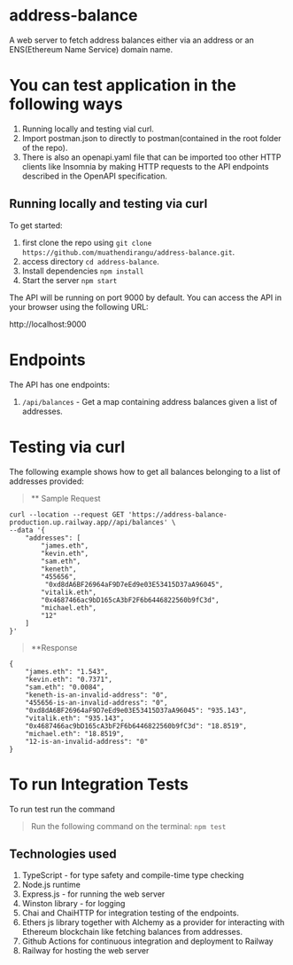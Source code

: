# address-balance
A web server to fetch address balances either via an address or an ENS(Ethereum Name Service) domain name.

# You can test application in the following ways
   1. Running locally and testing vial curl.
   2. Import postman.json to directly to postman(contained in the root folder of the repo).
   3. There is also an openapi.yaml file that can be imported too other HTTP clients like Insomnia by making HTTP requests to the API endpoints described in the OpenAPI specification.



## Running locally and testing via curl

To get started:

1. first clone the repo using `git clone https://github.com/muathendirangu/address-balance.git`.
2. access directory `cd address-balance`.
3. Install dependencies `npm install`
4. Start the server `npm start`

The API will be running on port 9000 by default. You can access the API in your browser using the following URL:

http://localhost:9000

# Endpoints

The API has one endpoints:

1. `/api/balances` - Get a map containing address balances given a list of addresses.


# Testing via curl

The following example shows how to get all balances belonging to a list of addresses provided:

> ** Sample Request

```
curl --location --request GET 'https://address-balance-production.up.railway.app//api/balances' \
--data '{
    "addresses": [
        "james.eth",
        "kevin.eth",
        "sam.eth",
        "keneth",
        "455656",
         "0xd8dA6BF26964aF9D7eEd9e03E53415D37aA96045",
        "vitalik.eth",
        "0x4687466ac9bD165cA3bF2F6b6446822560b9fC3d",
        "michael.eth",
        "12"
    ]
}'

```
> **Response

```
{
    "james.eth": "1.543",
    "kevin.eth": "0.7371",
    "sam.eth": "0.0084",
    "keneth-is-an-invalid-address": "0",
    "455656-is-an-invalid-address": "0",
    "0xd8dA6BF26964aF9D7eEd9e03E53415D37aA96045": "935.143",
    "vitalik.eth": "935.143",
    "0x4687466ac9bD165cA3bF2F6b6446822560b9fC3d": "18.8519",
    "michael.eth": "18.8519",
    "12-is-an-invalid-address": "0"
}
```

# To run Integration Tests
To run test run the command
> Run the following command on the terminal: `npm test`

## Technologies used
 1. TypeScript - for type safety and compile-time type checking
 1. Node.js runtime
 2. Express.js - for running the web server
 3. Winston library - for logging
 4. Chai and ChaiHTTP for integration testing of the endpoints.
 5. Ethers js library together with Alchemy as a provider for interacting with Ethereum blockchain like fetching balances from addresses.
 6. Github Actions for continuous integration and deployment to Railway
 7. Railway for hosting the web server

